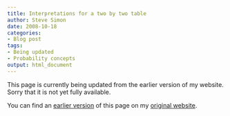 ```yaml
---
title: Interpretations for a two by two table
author: Steve Simon
date: 2008-10-18
categories:
- Blog post
tags:
- Being updated
- Probability concepts
output: html_document
---
```


This page is currently being updated from the earlier version of my website. Sorry that it is not yet fully available.

<!---More--->

You can find an [earlier version][sim1] of this page on my [original website][sim2].

[sim1]: http://www.pmean.com/08/TwoByTwoTable.html
[sim2]: http://www.pmean.com/original_site.html

